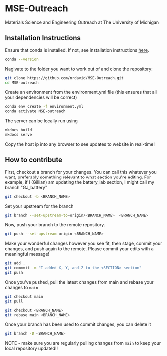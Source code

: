 # MSE-Outreach
Materials Science and Engineering Outreach at The University of Michigan

## Installation Instructions

Ensure that conda is installed. If not, see installation instructions [here](https://conda.io/projects/conda/en/latest/user-guide/install/index.html).
```sh
conda --version
```

Nagivate to the folder you want to work out of and clone the repository:
```sh
git clone https://github.com/nrdavid/MSE-Outreach.git
cd MSE-outreach
```

Create an environment from the environment.yml file (this ensures that all your dependencies will be correct)
```sh
conda env create -f environment.yml
conda activate MSE-outreach
```

The server can be locally run using
```sh
mkdocs build
mkdocs serve
```

Copy the host ip into any browser to see updates to website in real-time!

## How to contribute

First, checkout a branch for your changes. You can call this whatever you want, preferably something relevant to what section you're editing. For example, if I (Gillian) am updating the battery_lab section, I might call my branch "GJ_battery"

```sh
git checkout -b <BRANCH_NAME>
```
Set your upstream for the branch

```sh
git branch --set-upstream-to=origin/<BRANCH_NAME>  <BRANCH_NAME>
```
Now, push your branch to the remote repository.

```sh
git push --set-upstream origin <BRANCH_NAME>
```

Make your wonderful changes however you see fit, then stage, commit your changes, and push again to the remote. Please commit your edits with a meaningful message! 

```sh
git add .
git commmit -m "I added X, Y, and Z to the <SECTION> section"
git push
```

Once you've pushed, pull the latest changes from main and rebase your changes to `main`

```sh
git checkout main 
git pull
```
```sh
git checkout <BRANCH_NAME>
git rebase main <BRANCH_NAME>
```


Once your branch has been used to commit changes, you can delete it

```sh
git branch -D <BRANCH_NAME>
```

NOTE -  make sure you are regularly pulling changes from `main` to keep your local repository updated!! 